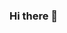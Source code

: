 
### Hi there 👋

<!--
**Imabdulsamad/Imabdulsamad** is a ✨ _special_ ✨ repository because its `README.md` (this file) appears on your GitHub profile.

Here are some ideas to get you started:

- 🔭 I’m currently working on JavaScript ...
- 🌱 I’m currently learning ReactJS ...
- 🤔 I’m looking for help with ReactJS ...
- 📫 How to reach me: imabdulsamad38@gmail.com...
- 😄 Pronouns: Sam...

-->

